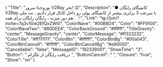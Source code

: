 {
"Title": "توروخدا سرور V2Ray نخر! 😐",
"Description": "● کانفیگای رایگان V2Ray با سرعت 3 برابری بیشتر از کانفیگای پولی رو داخل کانال قرار دادیم ، نت ملی هم دور میزنه ، رایگان رایگان برای همه 👇🏻",
"Link": "tg://join?invite=7q3v1Gw2EfQxZWI0",
"ColorWave": "#00B8D4",
"Color": "#FF9100",
"ColorWaveTwo": "#80DEEA",
"ColorBackGround": "#ffffff",
"TitleGravity": "center",
"MessageGravity": "center",
"ColorMessage": "#ff323232",
"ColorTitle": "#ff111111",
"ColorBtn": "#ffffff",
"ColorBtnBg": "#00a043",
"ColorBtnCancell": "#ffffff",
"ColorBtnCancellBg": "#e90000",
"Cancellable": "false",
"MessageID": "192339001",
"ShowTime": "3",
"Button": "  دریافت رایگان از تلگرام  ",
"ButtonCancell": "  ",
"Closure": "true",
"Show": "on"
}
